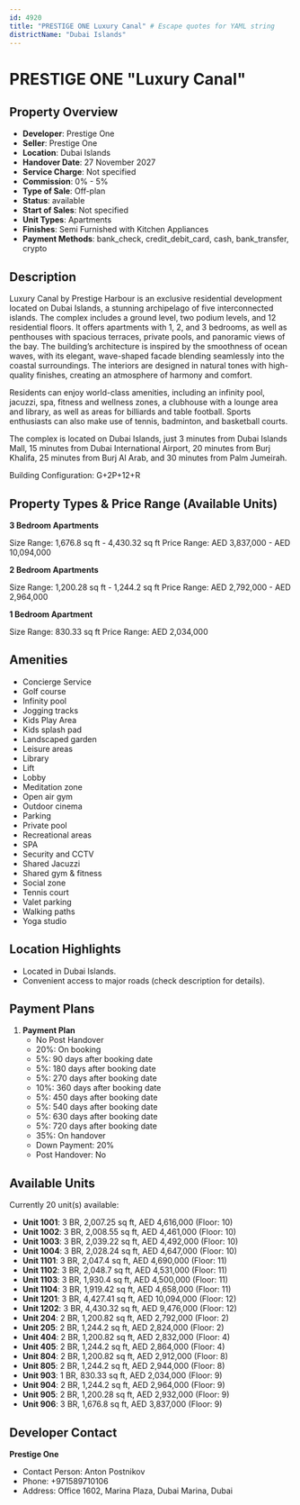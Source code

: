 ```yaml
---
id: 4920
title: "PRESTIGE ONE Luxury Canal" # Escape quotes for YAML string
districtName: "Dubai Islands"
---
```


# PRESTIGE ONE "Luxury Canal"

## Property Overview
- **Developer**: Prestige One
- **Seller**: Prestige One
- **Location**: Dubai Islands
- **Handover Date**: 27 November 2027
- **Service Charge**: Not specified
- **Commission**: 0% - 5%
- **Type of Sale**: Off-plan
- **Status**: available
- **Start of Sales**: Not specified
- **Unit Types**: Apartments
- **Finishes**: Semi Furnished with Kitchen Appliances
- **Payment Methods**: bank_check, credit_debit_card, cash, bank_transfer, crypto

## Description
Luxury Canal by Prestige Harbour is an exclusive residential development located on Dubai Islands, a stunning archipelago of five interconnected islands. The complex includes a ground level, two podium levels, and 12 residential floors. It offers apartments with 1, 2, and 3 bedrooms, as well as penthouses with spacious terraces, private pools, and panoramic views of the bay. The building’s architecture is inspired by the smoothness of ocean waves, with its elegant, wave-shaped facade blending seamlessly into the coastal surroundings. The interiors are designed in natural tones with high-quality finishes, creating an atmosphere of harmony and comfort.

Residents can enjoy world-class amenities, including an infinity pool, jacuzzi, spa, fitness and wellness zones, a clubhouse with a lounge area and library, as well as areas for billiards and table football. Sports enthusiasts can also make use of tennis, badminton, and basketball courts.

The complex is located on Dubai Islands, just 3 minutes from Dubai Islands Mall, 15 minutes from Dubai International Airport, 20 minutes from Burj Khalifa, 25 minutes from Burj Al Arab, and 30 minutes from Palm Jumeirah.

Building Configuration: G+2P+12+R

## Property Types & Price Range (Available Units)
**3 Bedroom Apartments**

Size Range: 1,676.8 sq ft - 4,430.32 sq ft
Price Range: AED 3,837,000 - AED 10,094,000

**2 Bedroom Apartments**

Size Range: 1,200.28 sq ft - 1,244.2 sq ft
Price Range: AED 2,792,000 - AED 2,964,000

**1 Bedroom Apartment**

Size Range: 830.33 sq ft
Price Range: AED 2,034,000

## Amenities
- Concierge Service
- Golf course
- Infinity pool
- Jogging tracks
- Kids Play Area
- Kids splash pad
- Landscaped garden
- Leisure areas
- Library
- Lift
- Lobby
- Meditation zone
- Open air gym
- Outdoor cinema
- Parking
- Private pool
- Recreational areas
- SPA
- Security and CCTV
- Shared Jacuzzi
- Shared gym & fitness
- Social zone
- Tennis court
- Valet parking
- Walking paths
- Yoga studio

## Location Highlights
- Located in Dubai Islands.
- Convenient access to major roads (check description for details).

## Payment Plans
1. **Payment Plan**
   - No Post Handover
   - 20%: On booking
   - 5%: 90 days after booking date
   - 5%: 180 days after booking date
   - 5%: 270 days after booking date
   - 10%: 360 days after booking date
   - 5%: 450 days after booking date
   - 5%: 540 days after booking date
   - 5%: 630 days after booking date
   - 5%: 720 days after booking date
   - 35%: On handover
   - Down Payment: 20%
   - Post Handover: No

## Available Units
Currently 20 unit(s) available:
- **Unit 1001**: 3 BR, 2,007.25 sq ft, AED 4,616,000 (Floor: 10)
- **Unit 1002**: 3 BR, 2,008.55 sq ft, AED 4,461,000 (Floor: 10)
- **Unit 1003**: 3 BR, 2,039.22 sq ft, AED 4,492,000 (Floor: 10)
- **Unit 1004**: 3 BR, 2,028.24 sq ft, AED 4,647,000 (Floor: 10)
- **Unit 1101**: 3 BR, 2,047.4 sq ft, AED 4,690,000 (Floor: 11)
- **Unit 1102**: 3 BR, 2,048.7 sq ft, AED 4,531,000 (Floor: 11)
- **Unit 1103**: 3 BR, 1,930.4 sq ft, AED 4,500,000 (Floor: 11)
- **Unit 1104**: 3 BR, 1,919.42 sq ft, AED 4,658,000 (Floor: 11)
- **Unit 1201**: 3 BR, 4,427.41 sq ft, AED 10,094,000 (Floor: 12)
- **Unit 1202**: 3 BR, 4,430.32 sq ft, AED 9,476,000 (Floor: 12)
- **Unit 204**: 2 BR, 1,200.82 sq ft, AED 2,792,000 (Floor: 2)
- **Unit 205**: 2 BR, 1,244.2 sq ft, AED 2,824,000 (Floor: 2)
- **Unit 404**: 2 BR, 1,200.82 sq ft, AED 2,832,000 (Floor: 4)
- **Unit 405**: 2 BR, 1,244.2 sq ft, AED 2,864,000 (Floor: 4)
- **Unit 804**: 2 BR, 1,200.82 sq ft, AED 2,912,000 (Floor: 8)
- **Unit 805**: 2 BR, 1,244.2 sq ft, AED 2,944,000 (Floor: 8)
- **Unit 903**: 1 BR, 830.33 sq ft, AED 2,034,000 (Floor: 9)
- **Unit 904**: 2 BR, 1,244.2 sq ft, AED 2,964,000 (Floor: 9)
- **Unit 905**: 2 BR, 1,200.28 sq ft, AED 2,932,000 (Floor: 9)
- **Unit 906**: 3 BR, 1,676.8 sq ft, AED 3,837,000 (Floor: 9)

## Developer Contact
**Prestige One**
- Contact Person: Anton Postnikov
- Phone: +971589710106
- Address: Office 1602, Marina Plaza, Dubai Marina, Dubai
